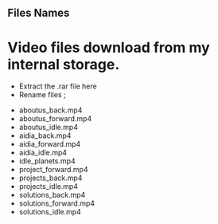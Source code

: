 ## Files Names

# Video files download from my internal storage.

- Extract the .rar file here
- Rename files ;

* aboutus_back.mp4
* aboutus_forward.mp4
* aboutus_idle.mp4
* aidia_back.mp4
* aidia_forward.mp4
* aidia_idle.mp4
* idle_planets.mp4
* project_forward.mp4
* projects_back.mp4
* projects_idle.mp4
* solutions_back.mp4
* solutions_forward.mp4
* solutions_idle.mp4
